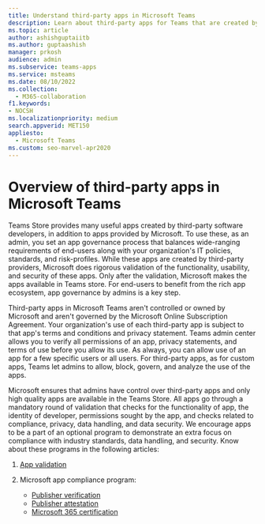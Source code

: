 ```yaml
---
title: Understand third-party apps in Microsoft Teams
description: Learn about third-party apps for Teams that are created by app developer and by Microsoft partners.
ms.topic: article
author: ashishguptaiitb
ms.author: guptaashish
manager: prkosh
audience: admin
ms.subservice: teams-apps
ms.service: msteams
ms.date: 08/10/2022
ms.collection: 
  - M365-collaboration
f1.keywords:
- NOCSH
ms.localizationpriority: medium
search.appverid: MET150
appliesto: 
  - Microsoft Teams
ms.custom: seo-marvel-apr2020
---
```

# Overview of third-party apps in Microsoft Teams

Teams Store provides many useful apps created by third-party software developers, in addition to apps provided by Microsoft. To use these, as an admin, you set an app governance process that balances wide-ranging requirements of end-users along with your organization's IT policies, standards, and risk-profiles. While these apps are created by third-party providers, Microsoft does rigorous validation of the functionality, usability, and security of these apps. Only after the validation, Microsoft makes the apps available in Teams store. For end-users to benefit from the rich app ecosystem, app governance by admins is a key step.

Third-party apps in Microsoft Teams aren't controlled or owned by Microsoft and aren't governed by the Microsoft Online Subscription Agreement. Your organization's use of each third-party app is subject to that app's terms and conditions and privacy statement. Teams admin center allows you to verify all permissions of an app, privacy statements, and terms of use before you allow its use. As always, you can allow use of an app for a few specific users or all users. For third-party apps, as for custom apps, Teams let admins to allow, block, govern, and analyze the use of the apps.

Microsoft ensures that admins have control over third-party apps and only high quality apps are available in the Teams Store. All apps go through a mandatory round of validation that checks for the functionality of app, the identity of developer, permissions sought by the app, and checks related to compliance, privacy, data handling, and data security. We encourage apps to be a part of an optional program to demonstrate an extra focus on compliance with industry standards, data handling, and security. Know about these programs in the following articles:

1. [App validation](overview-of-app-validation.md#app-validation-and-testing)

1. Microsoft app compliance program:

   - [Publisher verification](overview-of-app-certification.md#publisher-verification)
   - [Publisher attestation](overview-of-app-certification.md#publisher-attestation)
   - [Microsoft 365 certification](overview-of-app-certification.md#microsoft-365-certification)
